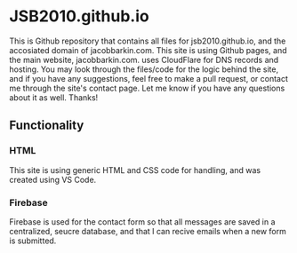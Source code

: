 # JSB2010.github.io
This is Github repository that contains all files for jsb2010.github.io, and the accosiated domain of jacobbarkin.com. This site is using Github pages, and the main website, jacobbarkin.com. uses CloudFlare for DNS records and hosting. You may look through the files/code for the logic behind the site, and if you have any suggestions, feel free to make a pull request, or contact me through the site's contact page. Let me know if you have any questions about it as well. Thanks!

## Functionality
### HTML
This site is using generic HTML and CSS code for handling, and was created using VS Code. 
### Firebase
Firebase is used for the contact form so that all messages are saved in a centralized, seucre database, and that I can recive emails when a new form is submitted. 
